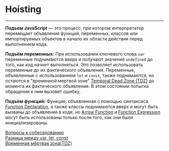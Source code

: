 # Hoisting
____

**Подъем JavaScript** — это процесс, при котором интерпретатор перемещает объявления функций, переменных, классов или импортируемых объектов в начало их области действия перед выполнением кода.

**Подъём переменных:**
При использовании ключевого слова `var` переменные поднимаются вверх и получают значение `undefined` до того, как код начнет выполняться. Это позволяет использовать переменные до их фактического объявления.
Переменные, объявленные с использованием `let` и `const`, также поднимаются, но остаются в "временной мертвой зоне" [Temporal Dead Zone (TDZ)](./TDZ.md) до момента их фактического объявления. В этом состоянии попытка обращения к ним вызовет ошибку. 

**Подъём функций:**
Функция, объявленная с помощью синтаксиса [Function Declaration](), а также классы поднимаются вверх и могут быть вызваны до объявления в коде, но [Arrow Function]() и [Function Expression]()  могут быть использованы только после того, как они были инициализированы.

[Вопросы к собеседованию](../../README.md)<br>
[Разница между var, let, const](./difference.md)<br>
[Временная мёртвая зона(TDZ)](./TDZ.md)